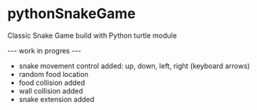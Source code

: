 # pythonSnakeGame
Classic Snake Game build with Python turtle module

--- work in progres ---

- snake movement control added: up, down, left, right (keyboard arrows)
- random food location
- food collision added
- wall collision added 
- snake extension added
